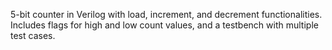 5-bit counter in Verilog with load, increment, and decrement functionalities. Includes flags for high and low count values, and a testbench with multiple test cases.

